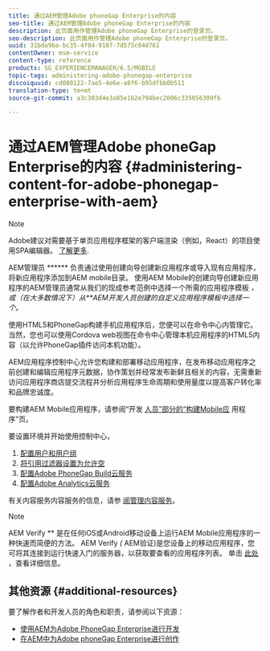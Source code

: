 ```yaml
---
title: 通过AEM管理Adobe phoneGap Enterprise的内容
seo-title: 通过AEM管理Adobe phoneGap Enterprise的内容
description: 此页面用作管理Adobe phoneGap Enterprise的登录页。
seo-description: 此页面用作管理Adobe phoneGap Enterprise的登录页。
uuid: 31bda96a-bc35-4f04-9107-7d575c04d761
contentOwner: msm-service
content-type: reference
products: SG_EXPERIENCEMANAGER/6.5/MOBILE
topic-tags: administering-adobe-phonegap-enterprise
discoiquuid: cd080122-7ae5-4e6e-a8f6-b95dfbb0b511
translation-type: tm+mt
source-git-commit: a3c303d4e3a85e1b2e794bec2006c335056309fb

---
```



# 通过AEM管理Adobe phoneGap Enterprise的内容 {#administering-content-for-adobe-phonegap-enterprise-with-aem}

>[!NOTE]
>
>Adobe建议对需要基于单页应用程序框架的客户端渲染（例如，React）的项目使用SPA编辑器。 [了解更多](/help/sites-developing/spa-overview.md).

AEM管理员 ****** 负责通过使用创建向导创建新应用程序或导入现有应用程序，将新应用程序添加到AEM mobile目录。 使用AEM Mobile的创建向导创建新应用程序的AEM管理员通常从我们的现成参考范例中选择一个所需的应用程序模板 *，或（在大多数情况下）从**AEM开发人员创建的自定义应用程序模板中选择一个。*

使用HTML5和PhoneGap构建手机应用程序后，您便可以在命令中心内管理它。 当然，您也可以使用Cordova web视图在命令中心管理本机应用程序的HTML5内容（以允许PhoneGap插件访问本机功能）。

AEM应用程序控制中心允许您构建和部署移动应用程序，在发布移动应用程序之前创建和编辑应用程序元数据，协作策划并经常发布新鲜且相关的内容，无需重新访问应用程序商店提交流程并分析应用程序生命周期和使用量度以提高客户转化率和品牌忠诚度。

要构建AEM Mobile应用程序，请参阅“开发 [人员”部分的“构建Mobile应](/help/mobile/building-app-mobile-phonegap.md) 用程序”页。

要设置环境并开始使用控制中心，

1. [配置用户和用户组](/help/mobile/configure-users-groups.md)
1. [将引用过滤器设置为允许空](/help/mobile/setting-referrer-filter-empty.md)
1. [配置Adobe PhoneGap Build云服务](/help/mobile/configure-phonegap-build-cloud.md)
1. [配置Adobe Analytics云服务](/help/mobile/configure-adobe-mobile-cloud-service.md)

有关内容服务内容服务的信息，请参 [阅管理内容服务](/help/mobile/developing-content-services.md)。

>[!NOTE]
>
>AEM Verify ** 是在任何iOS或Android移动设备上运行AEM Mobile应用程序的一种快速而简便的方法。 AEM Verify *(* AEM验证)是您设备上的移动应用程序，您可将其连接到运行快速入门的服务器，以获取要查看的应用程序列表。 单击 [此处](/help/mobile/phonegap-mobile-quickstart.md) ，查看详细信息。

## 其他资源 {#additional-resources}

要了解作者和开发人员的角色和职责，请参阅以下资源：

* [使用AEM为Adobe PhoneGap Enterprise进行开发](/help/mobile/developing-in-phonegap.md)
* [在AEM中为Adobe phoneGap Enterprise进行创作](/help/mobile/phonegap.md)
